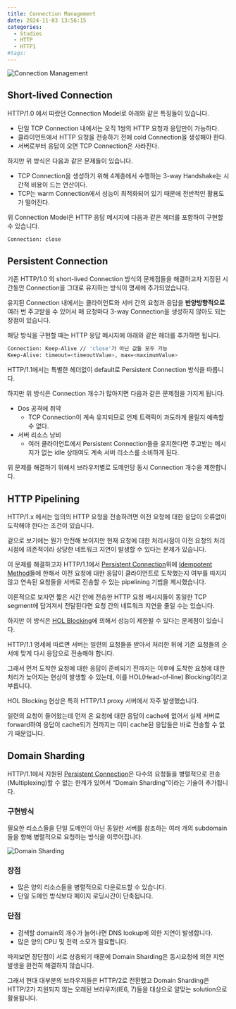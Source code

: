 ```yaml
---
title: Connection Management
date: 2024-11-03 13:56:15
categories:
  - Studies
  - HTTP
  - HTTP1
#tags:
---
```


![Connection Management](/images/connection_management.png)

## Short-lived Connection

HTTP/1.0 에서 따랐던 Connection Model로 아래와 같은 특징들이 있습니다.

- 단일 TCP Connection 내에서는 오직 1쌍의 HTTP 요청과 응답만이 가능하다.
- 클라이언트에서 HTTP 요청을 전송하기 전에 cold Connection을 생성해야 한다.
- 서버로부터 응답이 오면 TCP Connection은 사라진다.

하지만 위 방식은 다음과 같은 문제들이 있습니다.

- TCP Connection을 생성하기 위해 4계층에서 수행하는 3-way Handshake는 시간적 비용이 드는 연산이다.
- TCP는 warm Connection에서 성능이 최적화되어 있기 때문에 전반적인 활용도가 떨어진다.

위 Connection Model은 HTTP 응답 메시지에 다음과 같은 헤더를 포함하여 구현할 수 있습니다.

```bash
Connection: close
```

## Persistent Connection

기존 HTTP/1.0 의 short-lived Connection 방식의 문제점들을 해결하고자 지정된 시간동안 Connection을 그대로 유지하는 방식이 명세에 추가되었습니다.

유지된 Connection 내에서는 클라이언트와 서버 간의 요청과 응답을 **반양방향적으로** 여러 번 주고받을 수 있어서 매 요청마다 3-way Connection을 생성하지 않아도 되는 장점이 있습니다.

해당 방식을 구현할 때는 HTTP 응답 메시지에 아래와 같은 헤더를 추가하면 됩니다.

```bash
Connection: Keep-Alive // 'close'가 아닌 값들 모두 가능
Keep-Alive: timeout=<timeoutValue>, max=<maximumValue>
```

HTTP/1.1에서는 특별한 헤더없이 default로 Persistent Connection 방식을 따릅니다.

하지만 위 방식은 Connection 개수가 많아지면 다음과 같은 문제점을 가지게 됩니다.

- Dos 공격에 취약
    - TCP Connection이 계속 유지되므로 언제 트랙픽이 과도하게 몰릴지 예측할 수 없다.
- 서버 리소스 낭비
    - 여러 클라이언트에서 Persistent Connection들을 유지한다면 주고받는 메시지가 없는 idle 상태여도 계속 서버 리소스를 소비하게 된다.

위 문제를 해결하기 위해서 브라우저별로 도메인당 동시 Connection 개수을 제한합니다.

## HTTP Pipelining

HTTP/1.x 에서는 임의의 HTTP 요청을 전송하려면 이전 요청에 대한 응답이 오류없이 도착해야 한다는 조건이 있습니다.

겉으로 보기에는 뭔가 안전해 보이지만 현재 요청에 대한 처리시점이 이전 요청의 처리시점에 의존적이라 상당한 네트워크 지연이 발생할 수 있다는 문제가 있습니다.

이 문제를 해결하고자 HTTP/1.1에서 [Persistent Connection](#persistent-connection)위에 [Idempotent Method](../methods#idempotent)들에 한해서 이전 요청에 대한 응답이 클라이언트로 도착했는지 여부를 따지지 않고 연속된 요청들을 서버로 전송할 수 있는 pipelining 기법을 제시했습니다.

이론적으로 보자면 짧은 시간 안에 전송한 HTTP 요청 메시지들이 동일한 TCP segment에 담겨져서 전달된다면 요청 간의 네트워크 지연을 줄일 수는 있습니다.

하지만 이 방식은 [HOL Blocking](https://en.wikipedia.org/wiki/Head-of-line_blocking)에 의해서 성능이 제한될 수 있다는 문제점이 있습니다.

HTTP/1.1 명세에 따르면 서버는 일련의 요청들을 받아서 처리한 뒤에 기존 요청들의 순서에 맞게 다시 응답으로 전송해야 합니다.

그래서 먼저 도착한 요청에 대한 응답이 준비되기 전까지는 이후에 도착한 요청에 대한 처리가 늦어지는 현상이 발생할 수 있는데, 이를 HOL(Head-of-line) Blocking이라고 부릅니다.

HOL Blocking 현상은 특히 HTTP/1.1 proxy 서버에서 자주 발생했습니다.

일련의 요청이 들어왔는데 먼저 온 요청에 대한 응답이 cache에 없어서 실제 서버로 forward하여 응답이 cache되기 전까지는 이미 cache된 응답들은 바로 전송할 수 없기 때문입니다.


## Domain Sharding

HTTP/1.1에서 지원된 [Persistent Connection](#persistent-connection)은 다수의 요청들을 병렬적으로 전송(Multiplexing)할 수 없는 한계가 있어서 “Domain Sharding”이라는 기술이 추가됩니다.

### 구현방식

필요한 리소스들을 단일 도메인이 아닌 동일한 서버를 참조하는 여러 개의 subdomain들을 향해 병렬적으로 요청하는 방식을 이루어집니다.

![Domain Sharding](/images/domain_sharding.png)

### 장점

- 많은 양의 리소스들을 병렬적으로 다운로드할 수 있습니다.
- 단일 도메인 방식보다 페이지 로딩시간이 단축됩니다.

### 단점

- 검색할 domain의 개수가 늘어나면 DNS lookup에 의한 지연이 발생합니다.
- 많은 양의 CPU 및 전력 소모가 필요합니다.

따져보면 장단점이 서로 상충되기 때문에 Domain Sharding은 동시요청에 의한 지연발생을 완전히 해결하지 않습니다.

그래서 현대 대부분의 브라우저들은 HTTP/2로 전환했고 Domain Sharding은 HTTP/2가 지원되지 않는 오래된 브라우저(IE6, 7)들을 대상으로 알맞는 solution으로 활용됩니다.
